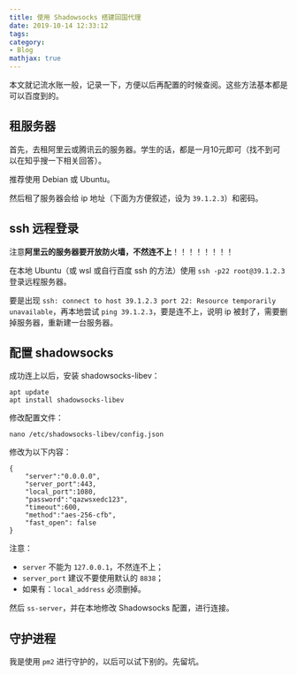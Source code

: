 ```yaml
---
title: 使用 Shadowsocks 搭建回国代理
date: 2019-10-14 12:33:12
tags:
category:
- Blog
mathjax: true
---
```


本文就记流水账一般，记录一下，方便以后再配置的时候查阅。这些方法基本都是可以百度到的。

## 租服务器

首先，去租阿里云或腾讯云的服务器。学生的话，都是一月10元即可（找不到可以在知乎搜一下相关回答）。

推荐使用 Debian 或 Ubuntu。

然后租了服务器会给 ip 地址（下面为方便叙述，设为 `39.1.2.3`）和密码。

## ssh 远程登录

注意**阿里云的服务器要开放防火墙，不然连不上**！！！！！！！！

在本地 Ubuntu（或 wsl 或自行百度 ssh 的方法）使用 `ssh -p22 root@39.1.2.3` 登录远程服务器。

要是出现 `ssh: connect to host 39.1.2.3 port 22: Resource temporarily unavailable`，再本地尝试 `ping 39.1.2.3`，要是连不上，说明 ip 被封了，需要删掉服务器，重新建一台服务器。

## 配置 shadowsocks

成功连上以后，安装 shadowsocks-libev：

```
apt update
apt install shadowsocks-libev
```

修改配置文件：

```
nano /etc/shadowsocks-libev/config.json
```

修改为以下内容：

```
{
    "server":"0.0.0.0",
    "server_port":443,
    "local_port":1080,
    "password":"qazwsxedc123",
    "timeout":600,
    "method":"aes-256-cfb",
    "fast_open": false
}
```

注意：
* `server` 不能为 `127.0.0.1`，不然连不上；  
* `server_port` 建议不要使用默认的 `8838`；
* 如果有：`local_address` 必须删掉。

然后 `ss-server`，并在本地修改 Shadowsocks 配置，进行连接。

## 守护进程

我是使用 `pm2` 进行守护的，以后可以试下别的。先留坑。